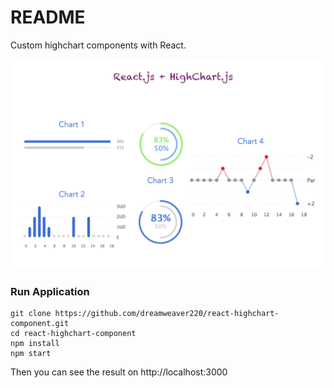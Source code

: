 # README #

Custom highchart components with React.

<img width="800" src="react-highchart.png" border="0" />



### Run Application

```
git clone https://github.com/dreamweaver220/react-highchart-component.git
cd react-highchart-component
npm install
npm start
```

Then you can see the result on http://localhost:3000
